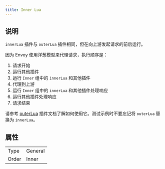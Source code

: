 ```yaml
---
title: Inner Lua
---
```


## 说明

`innerLua` 插件与 `outerLua` 插件相同，但在向上游发起请求的前后运行。

因为 Envoy 使用洋葱模型来代理请求，执行顺序是：

1. 请求开始
2. 运行其他插件
3. 运行 `Inner` 组中的 `innerLua` 和其他插件
4. 代理到上游
5. 运行 `Inner` 组中的 `innerLua` 和其他插件处理响应
6. 运行其他插件处理响应
7. 请求结束

请参考 [outerLua](./outer_lua.md) 插件文档了解如何使用它。测试示例时不要忘记将 `outerLua` 替换为 `innerLua`。

## 属性

|       |         |
|-------|---------|
| Type  | General |
| Order | Inner   |
